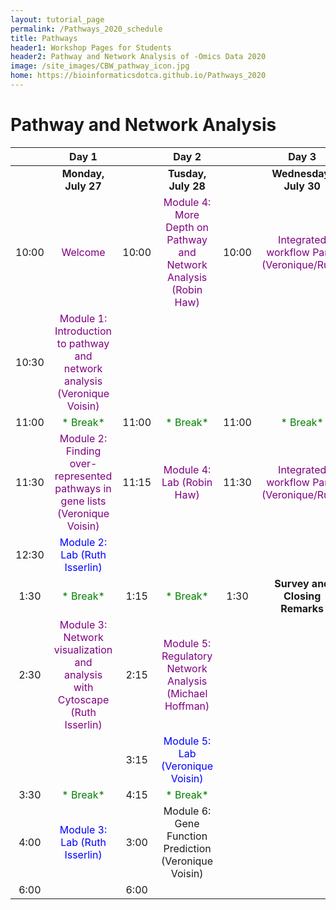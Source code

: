 ```yaml
---
layout: tutorial_page
permalink: /Pathways_2020_schedule
title: Pathways
header1: Workshop Pages for Students
header2: Pathway and Network Analysis of -Omics Data 2020
image: /site_images/CBW_pathway_icon.jpg
home: https://bioinformaticsdotca.github.io/Pathways_2020
---
```


# Pathway and Network Analysis

| | **Day 1** | | **Day 2** | | **Day 3** |
| :---: | :---: | :---: | :---: | :---: | :---: |
| | **Monday, July 27** | | **Tusday, July 28** | | **Wednesday, July 30** |
| 10:00 | <font color="purple"> Welcome </font> | 10:00 | <font color="purple">Module 4: More Depth on Pathway and Network Analysis (Robin Haw)</font>|10:00  |<font color="purple"> Integrated workflow Part1 (Veronique/Ruth)</font> |  
| 10:30 | <font color="purple"> Module 1: Introduction to pathway and network analysis (Veronique Voisin) </font> |||||
| 11:00 | <font color="green">* Break*</font>|11:00 | <font color="green">* Break*</font> |11:00 | <font color="green">* Break*</font> |  
| 11:30 | <font color="purple">Module 2: Finding over-represented pathways in gene lists (Veronique Voisin)</font> |11:15 | <font color="purple">Module 4: Lab (Robin Haw)</font> | 11:30  | <font color="purple">Integrated workflow Part2 (Veronique/Ruth)</font> |
| 12:30 | <font color="blue">Module 2: Lab (Ruth Isserlin)</font> |||||
| 1:30 |  <font color="green">* Break*</font>| 1:15 |  <font color="green">* Break*</font>| 1:30 | **Survey and Closing Remarks** |
| 2:30 |  <font color="purple">Module 3: Network visualization and analysis with Cytoscape (Ruth Isserlin)</font>| 2:15 | <font color="purple">Module 5: Regulatory Network Analysis (Michael Hoffman)</font> | | |
||| 3:15 | <font color="blue"> Module 5: Lab (Veronique Voisin)</font> | | |
| 3:30 | <font color="green">* Break*</font> | 4:15 |<font color="green">* Break*</font>| | |
| 4:00 | <font color="blue"> Module 3: Lab (Ruth Isserlin) </font>  | 3:00 | Module 6: Gene Function Prediction (Veronique Voisin)</font>| | |
| 6:00 | |6:00| |

